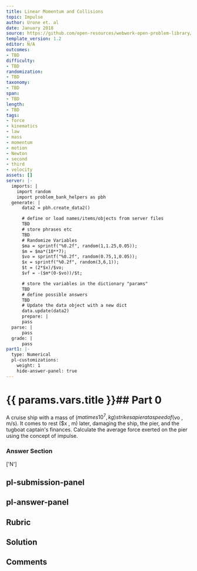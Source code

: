 ```yaml
---
title: Linear Momentum and Collisions
topic: Impulse
author: Urone et. al
date: January 2018
source: https://github.com/open-resources/webwork-open-problem-library/tree/master/Contrib/BrockPhysics/College_Physics_Urone/8.Linear_Momentum_and_Collisions/8-02.Impulse/NU_U17_08_02_009.pg
template_version: 1.2
editor: N/A
outcomes:
- TBD
difficulty:
- TBD
randomization:
- TBD
taxonomy:
- TBD
span:
- TBD
length:
- TBD
tags:
- force
- kinematics
- law
- mass
- momentum
- motion
- Newton
- second
- third
- velocity
assets: []
server: |-
  imports: |
    import random
    import problem_bank_helpers as pbh
  generate: |
      data2 = pbh.create_data2()

      # define or load names/items/objects from server files
      TBD
      # store phrases etc
      TBD
      # Randomize Variables
      $ma = sprintf("%0.2f", random(1,1.25,0.05));
      $m = $ma*(10**7);
      $vo = sprintf("%0.2f", random(0.75,1,0.05));
      $x = sprintf("%0.2f", random(3,6,1));
      $t = (2*$x)/$vo;
      $vf = -($m*(0-$vo))/$t;

      # store the variables in the dictionary "params"
      TBD
      # define possible answers
      TBD
      # Update the data object with a new dict
      data.update(data2)
      prepare: |
      pass
  parse: |
      pass
  grade: |
      pass
part1: |-
  type: Numerical
  pl-customizations:
    weight: 1
    hide-answer-panel: true
---
```


# {{ params.vars.title }}## Part 0 
A cruise ship with a mass of ($ma times 10^7 , kg) strikes a pier at a speed of ($vo , m/s). It comes to rest ($x , m) later, damaging the ship, the pier, and the tugboat captain's finances. Calculate the average force exerted on the pier using the concept of impulse. 


### Answer Section 
['N']

## pl-submission-panel 


## pl-answer-panel 


## Rubric 


## Solution 


## Comments 


